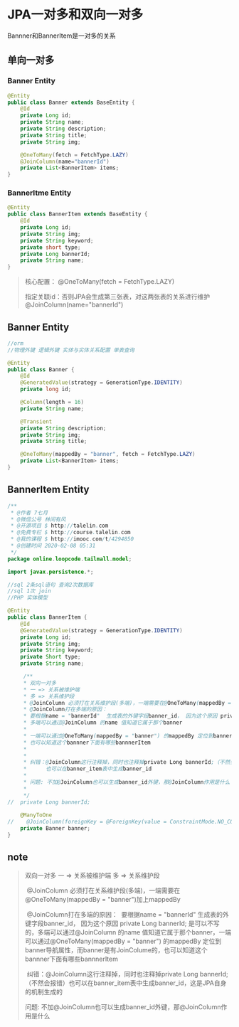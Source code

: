 # JPA一对多和双向一对多

Bannner和BannerItem是一对多的关系

## 单向一对多

### Banner Entity

```java
@Entity
public class Banner extends BaseEntity {
    @Id
    private Long id;
    private String name;
    private String description;
    private String title;
    private String img;

    @OneToMany(fetch = FetchType.LAZY)
    @JoinColumn(name="bannerId")
    private List<BannerItem> items;
}
```

### BannerItme Entity

```java
@Entity
public class BannerItem extends BaseEntity {
    @Id
    private Long id;
    private String img;
    private String keyword;
    private short type;
    private Long bannerId;
    private String name;
}
```

> 核心配置：
> @OneToMany(fetch = FetchType.LAZY)
>
> 指定关联id：否则JPA会生成第三张表，对这两张表的关系进行维护
> @JoinColumn(name="bannerId")

## Banner Entity

```java
//orm
//物理外键 逻辑外键 实体与实体关系配置 单表查询

@Entity
public class Banner {
    @Id
    @GeneratedValue(strategy = GenerationType.IDENTITY)
    private long id;

    @Column(length = 16)
    private String name;

    @Transient
    private String description;
    private String img;
    private String title;

    @OneToMany(mappedBy = "banner", fetch = FetchType.LAZY)
    private List<BannerItem> items;
}
```

## BannerItem Entity

```java
/**
 * @作者 7七月
 * @微信公号 林间有风
 * @开源项目 $ http://talelin.com
 * @免费专栏 $ http://course.talelin.com
 * @我的课程 $ http://imooc.com/t/4294850
 * @创建时间 2020-02-08 05:31
 */
package online.loopcode.tailmall.model;

import javax.persistence.*;

//sql 2条sql语句 查询2次数据库
//sql 1次 join
//PHP 实体模型

@Entity
public class BannerItem {
    @Id
    @GeneratedValue(strategy = GenerationType.IDENTITY)
    private Long id;
    private String img;
    private String keyword;
    private Short type;
    private String name;

     /**
     * 双向一对多
     * 一 => 关系被维护端
     * 多 => 关系维护段
     * @JoinColumn 必须打在关系维护段(多端)，一端需要在@OneToMany(mappedBy = "banner")加上mappedBy
     * @JoinColumn打在多端的原因：
     * 要根据name = "bannerId"  生成表的外键字段banner_id， 因为这个原因 private Long bannerId; 是可以不写的
     * 多端可以通过@JoinColumn 的name 值知道它属于那个banner
     *
     * 一端可以通过@OneToMany(mappedBy = "banner") 的mappedBy 定位到banner导航属性，而banner是由JoinColume的
     * 也可以知道这个bannner下面有哪些bannnerItem
     *
     *
     * 纠错：@JoinColumn这行注释掉，同时也注释掉private Long bannerId;（不然会报错）
     *      也可以在banner_item表中生成banner_id
     *
     * 问题: 不加@JoinColumn也可以生成banner_id外键，那@JoinColumn作用是什么
     *
     */
//  private Long bannerId;
    
    @ManyToOne
//    @JoinColumn(foreignKey = @ForeignKey(value = ConstraintMode.NO_CONSTRAINT), insertable = false, updatable = false,name = "bannerId")
    private Banner banner;
}
```

## note

> 双向一对多
>      一 => 关系被维护端
>      多 => 关系维护段
>
> ​     @JoinColumn 必须打在关系维护段(多端)，一端需要在@OneToMany(mappedBy = "banner")加上mappedBy
>
> ​     @JoinColumn打在多端的原因：
> ​     要根据name = "bannerId"  生成表的外键字段banner_id， 因为这个原因 private Long bannerId; 是可以不写的，多端可以通过@JoinColumn 的name 值知道它属于那个banner，一端可以通过@OneToMany(mappedBy = "banner") 的mappedBy 定位到banner导航属性，而banner是有JoinColume的，也可以知道这个bannner下面有哪些bannnerItem
>
> ​     纠错：@JoinColumn这行注释掉，同时也注释掉private Long bannerId;（不然会报错）也可以在banner_item表中生成banner_id，这是JPA自身的机制生成的
>
> 问题: 不加@JoinColumn也可以生成banner_id外键，那@JoinColumn作用是什么


